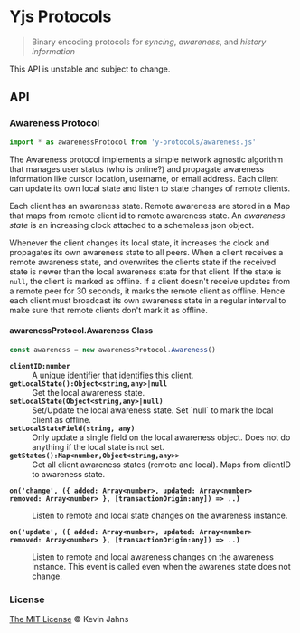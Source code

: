 # Yjs Protocols
> Binary encoding protocols for *syncing*, *awareness*, and *history information*

This API is unstable and subject to change.

## API

### Awareness Protocol

```js
import * as awarenessProtocol from 'y-protocols/awareness.js'
```

The Awareness protocol implements a simple network agnostic algorithm that
manages user status (who is online?) and propagate awareness information like
cursor location, username, or email address. Each client can update its own
local state and listen to state changes of remote clients.

Each client has an awareness state. Remote awareness are stored in a Map that
maps from remote client id to remote awareness state. An *awareness state* is an
increasing clock attached to a schemaless json object.

Whenever the client changes its local state, it increases the clock and
propagates its own awareness state to all peers. When a client receives a remote
awareness state, and overwrites the clients state if the received state is newer
than the local awareness state for that client. If the state is `null`, the
client is marked as offline. If a client doesn't receive updates from a remote
peer for 30 seconds, it marks the remote client as offline. Hence each client
must broadcast its own awareness state in a regular interval to make sure that
remote clients don't mark it as offline.

#### awarenessProtocol.Awareness Class

```js
const awareness = new awarenessProtocol.Awareness()
```

<dl>
  <b><code>clientID:number</code></b>
  <dd>A unique identifier that identifies this client.</dd>
  <b><code>getLocalState():Object&lt;string,any&gt;|null</code></b>
  <dd>Get the local awareness state.</dd>
  <b><code>setLocalState(Object&lt;string,any&gt;|null)</code></b>
  <dd>
Set/Update the local awareness state. Set `null` to mark the local client as
offline.
  </dd>
  <b><code>setLocalStateField(string, any)</code></b>
  <dd>
Only update a single field on the local awareness object. Does not do
anything if the local state is not set.
  </dd>
  <b><code>getStates():Map&lt;number,Object&lt;string,any&gt;&gt;</code></b>
  <dd>
Get all client awareness states (remote and local). Maps from clientID to
awareness state.
  </dd>
  <b><code>
on('change', ({ added: Array&lt;number&gt;, updated: Array&lt;number&gt;
removed: Array&lt;number&gt; }, [transactionOrigin:any]) => ..)
  </code></b>
  <dd>
Listen to remote and local state changes on the awareness instance.
  </dd>
  <b><code>
on('update', ({ added: Array&lt;number&gt;, updated: Array&lt;number&gt;
removed: Array&lt;number&gt; }, [transactionOrigin:any]) => ..)
  </code></b>
  <dd>
Listen to remote and local awareness changes on the awareness instance.
This event is called even when the awarenes state does not change.
  </dd>
</dl>

### License

[The MIT License](./LICENSE) © Kevin Jahns
